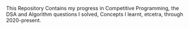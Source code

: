 This Repository Contains my progress in Competitive Programming, the DSA and Algorithm questions I solved, Concepts I learnt, etcetra, through 2020-present.
